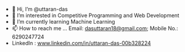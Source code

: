 - 👋 Hi, I’m @uttaran-das
- 👀 I’m interested in Competitive Programming and Web Development
- 🌱 I’m currently learning Machine Learning
- 📫 How to reach me ... Email: dasuttaran18@gmail.com; Mobile No.: 6290247724
- LinkedIn : www.linkedin.com/in/uttaran-das-00b328224

<!---
uttaran-das/uttaran-das is a ✨ special ✨ repository because its `README.md` (this file) appears on your GitHub profile.
You can click the Preview link to take a look at your changes.
--->
